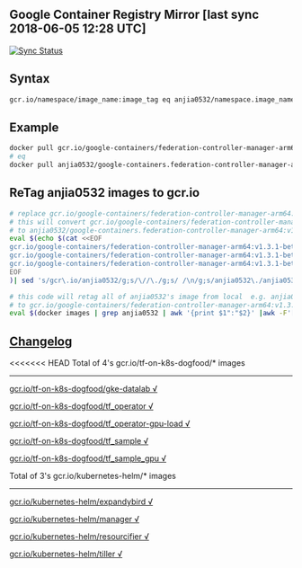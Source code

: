 Google Container Registry Mirror [last sync 2018-06-05 12:28 UTC]
-------

[![Sync Status](https://travis-ci.org/anjia0532/gcr.io_mirror.svg?branch=sync)](https://travis-ci.org/anjia0532/gcr.io_mirror)

Syntax
-------

```bash
gcr.io/namespace/image_name:image_tag eq anjia0532/namespace.image_name:image_tag
```

Example
-------

```bash
docker pull gcr.io/google-containers/federation-controller-manager-arm64:v1.3.1-beta.1 
# eq 
docker pull anjia0532/google-containers.federation-controller-manager-arm64:v1.3.1-beta.1
```

ReTag anjia0532 images to gcr.io 
-------

```bash
# replace gcr.io/google-containers/federation-controller-manager-arm64:v1.3.1-beta.1 to real image
# this will convert gcr.io/google-containers/federation-controller-manager-arm64:v1.3.1-beta.1 
# to anjia0532/google-containers.federation-controller-manager-arm64:v1.3.1-beta.1 and pull 
eval $(echo $(cat <<EOF
gcr.io/google-containers/federation-controller-manager-arm64:v1.3.1-beta.1
gcr.io/google-containers/federation-controller-manager-arm64:v1.3.1-beta.1
gcr.io/google-containers/federation-controller-manager-arm64:v1.3.1-beta.1
EOF
)| sed 's/gcr\.io/anjia0532/g;s/\//\./g;s/ /\n/g;s/anjia0532\./anjia0532\//g' | uniq | awk '{print "docker pull "$1";"}')

# this code will retag all of anjia0532's image from local  e.g. anjia0532/google-containers.federation-controller-manager-arm64:v1.3.1-beta.1 
# to gcr.io/google-containers/federation-controller-manager-arm64:v1.3.1-beta.1
eval $(docker images | grep anjia0532 | awk '{print $1":"$2}' |awk -F'[/.:]' '{printf "docker tag %s/%s.%s:%s gcr.io/%s/%s:%s;\n",$1,$2,$3,$4,$2,$3,$4}')
```

[Changelog](./CHANGES.md)
-------

<<<<<<< HEAD
Total of 4's gcr.io/tf-on-k8s-dogfood/* images

-------


[gcr.io/tf-on-k8s-dogfood/gke-datalab √](https://hub.docker.com/r/anjia0532/tf-on-k8s-dogfood.gke-datalab/tags/)

[gcr.io/tf-on-k8s-dogfood/tf_operator √](https://hub.docker.com/r/anjia0532/tf-on-k8s-dogfood.tf_operator/tags/)

[gcr.io/tf-on-k8s-dogfood/tf_operator-gpu-load √](https://hub.docker.com/r/anjia0532/tf-on-k8s-dogfood.tf_operator-gpu-load/tags/)

[gcr.io/tf-on-k8s-dogfood/tf_sample √](https://hub.docker.com/r/anjia0532/tf-on-k8s-dogfood.tf_sample/tags/)

[gcr.io/tf-on-k8s-dogfood/tf_sample_gpu √](https://hub.docker.com/r/anjia0532/tf-on-k8s-dogfood.tf_sample_gpu/tags/)

Total of 3's gcr.io/kubernetes-helm/* images

-------


[gcr.io/kubernetes-helm/expandybird √](https://hub.docker.com/r/anjia0532/kubernetes-helm.expandybird/tags/)

[gcr.io/kubernetes-helm/manager √](https://hub.docker.com/r/anjia0532/kubernetes-helm.manager/tags/)

[gcr.io/kubernetes-helm/resourcifier √](https://hub.docker.com/r/anjia0532/kubernetes-helm.resourcifier/tags/)

[gcr.io/kubernetes-helm/tiller √](https://hub.docker.com/r/anjia0532/kubernetes-helm.tiller/tags/)

